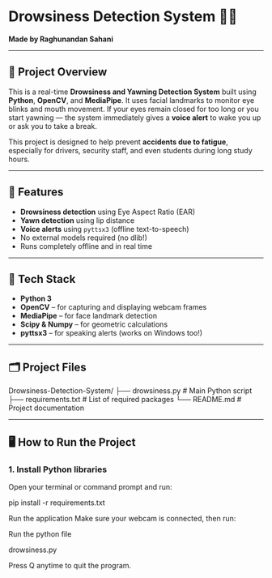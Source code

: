 # Drowsiness Detection System 🧠😴  
**Made by Raghunandan Sahani**

---

## 📌 Project Overview

This is a real-time **Drowsiness and Yawning Detection System** built using **Python**, **OpenCV**, and **MediaPipe**. It uses facial landmarks to monitor eye blinks and mouth movement. If your eyes remain closed for too long or you start yawning — the system immediately gives a **voice alert** to wake you up or ask you to take a break.

This project is designed to help prevent **accidents due to fatigue**, especially for drivers, security staff, and even students during long study hours.

---

## 🧠 Features

- **Drowsiness detection** using Eye Aspect Ratio (EAR)
- **Yawn detection** using lip distance
- **Voice alerts** using `pyttsx3` (offline text-to-speech)
- No external models required (no dlib!)
- Runs completely offline and in real time

---

## 🔧 Tech Stack

- **Python 3**
- **OpenCV** – for capturing and displaying webcam frames
- **MediaPipe** – for face landmark detection
- **Scipy & Numpy** – for geometric calculations
- **pyttsx3** – for speaking alerts (works on Windows too!)

---

## 🗂️ Project Files

Drowsiness-Detection-System/
├── drowsiness.py # Main Python script
├── requirements.txt # List of required packages 
└── README.md # Project documentation 



---

## 🖥️ How to Run the Project

### 1. Install Python libraries
Open your terminal or command prompt and run:

pip install -r requirements.txt

Run the application
Make sure your webcam is connected, then run:

Run the python file 

drowsiness.py


Press Q anytime to quit the program.
